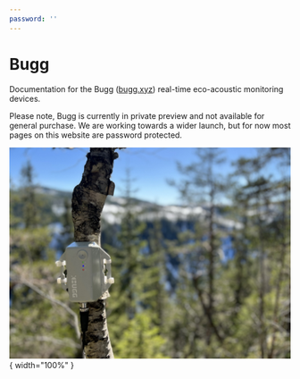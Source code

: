 ```yaml
---
password: ''
---
```


# Bugg

Documentation for the Bugg ([bugg.xyz](https://www.bugg.xyz)) real-time eco-acoustic monitoring devices.

Please note, Bugg is currently in private preview and not available for general purchase. We are working towards a wider launch, but for now most pages on this website are password protected.

![Bugg deployed in the field](img/bugg-in-field.jpg){ width="100%" }
